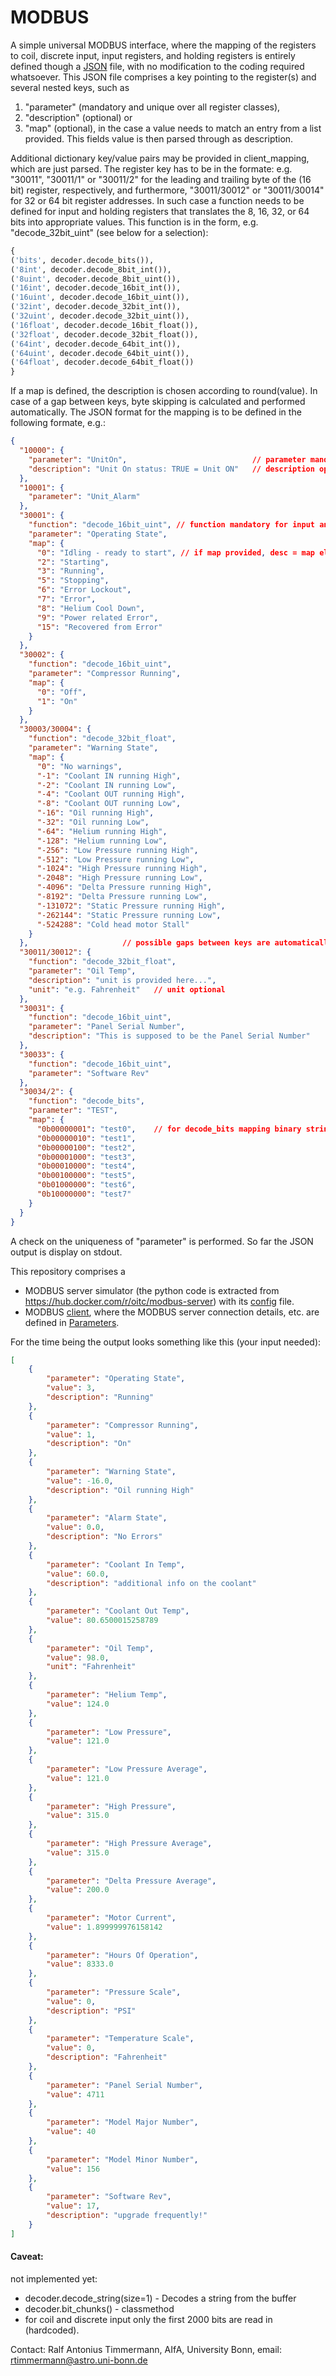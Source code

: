 # MODBUS

A simple universal MODBUS interface, where the mapping of the registers to coil,
discrete input, input registers, and holding registers is entirely defined
though a
[JSON](https://github.com/ccatp/MODBUS/blob/master/src/client_mapping.json)
file, with no modification to the coding required whatsoever. This JSON file
comprises a key pointing to the register(s) and several nested keys, such as

1) "parameter" (mandatory and unique over all register classes), 
2) "description" (optional) or
3) "map" (optional), in the case a value needs to match an entry from a list 
   provided. This fields value is then parsed through as description.

Additional dictionary key/value pairs may be provided in 
client_mapping, which are just parsed. The register key has to be in
the formate: e.g. "30011", "30011/1" or "30011/2" for the leading and trailing 
byte of the (16 bit) register, respectively, and furthermore,
"30011/30012" or "30011/30014" for 32 or 64 bit register addresses. In such case
a function needs to be defined for input and holding registers that 
translates the 8, 16, 32, or 64 bits into appropriate values. This function 
is in the form, e.g. "decode_32bit_uint" (see below for a selection): 

```python
{
('bits', decoder.decode_bits()),
('8int', decoder.decode_8bit_int()),
('8uint', decoder.decode_8bit_uint()),
('16int', decoder.decode_16bit_int()),
('16uint', decoder.decode_16bit_uint()),
('32int', decoder.decode_32bit_int()),
('32uint', decoder.decode_32bit_uint()),
('16float', decoder.decode_16bit_float()),
('32float', decoder.decode_32bit_float()),
('64int', decoder.decode_64bit_int()),
('64uint', decoder.decode_64bit_uint()),
('64float', decoder.decode_64bit_float())
}
```

If a map is defined, the description is chosen according to round(value). In
case of a gap between keys, byte skipping is calculated and performed
automatically. The JSON format for the mapping is to be defined in the following
formate, e.g.:

```JSON
{
  "10000": {
    "parameter": "UnitOn",                            // parameter mandatory
    "description": "Unit On status: TRUE = Unit ON"   // description optional
  },
  "10001": {
    "parameter": "Unit_Alarm"
  }, 
  "30001": {
    "function": "decode_16bit_uint", // function mandatory for input and holding register
    "parameter": "Operating State",
    "map": {
      "0": "Idling ‐ ready to start", // if map provided, desc = map element
      "2": "Starting",
      "3": "Running",
      "5": "Stopping",
      "6": "Error Lockout",
      "7": "Error",
      "8": "Helium Cool Down",
      "9": "Power related Error",
      "15": "Recovered from Error"
    }
  },
  "30002": {
    "function": "decode_16bit_uint",
    "parameter": "Compressor Running",
    "map": {
      "0": "Off",
      "1": "On"
    }
  },
  "30003/30004": {
    "function": "decode_32bit_float",
    "parameter": "Warning State",
    "map": {
      "0": "No warnings",
      "-1": "Coolant IN running High",
      "-2": "Coolant IN running Low",
      "-4": "Coolant OUT running High",
      "-8": "Coolant OUT running Low",
      "-16": "Oil running High",
      "-32": "Oil running Low",
      "-64": "Helium running High",
      "-128": "Helium running Low",
      "-256": "Low Pressure running High",
      "-512": "Low Pressure running Low",
      "-1024": "High Pressure running High",
      "-2048": "High Pressure running Low",
      "-4096": "Delta Pressure running High",
      "-8192": "Delta Pressure running Low",
      "-131072": "Static Pressure running High",
      "-262144": "Static Pressure running Low",
      "-524288": "Cold head motor Stall"
    }
  },                     // possible gaps between keys are automatically skipped
  "30011/30012": {
    "function": "decode_32bit_float",
    "parameter": "Oil Temp",
    "description": "unit is provided here...",
    "unit": "e.g. Fahrenheit"   // unit optional
  },
  "30031": {
    "function": "decode_16bit_uint",
    "parameter": "Panel Serial Number",
    "description": "This is supposed to be the Panel Serial Number"
  },
  "30033": {
    "function": "decode_16bit_uint",
    "parameter": "Software Rev"
  },
  "30034/2": {
    "function": "decode_bits",
    "parameter": "TEST",
    "map": {
      "0b00000001": "test0",    // for decode_bits mapping binary string format 
      "0b00000010": "test1",
      "0b00000100": "test2",
      "0b00001000": "test3",
      "0b00010000": "test4",
      "0b00100000": "test5",
      "0b01000000": "test6",
      "0b10000000": "test7"
    }
  }
}
```

A check on the uniqueness of "parameter" is performed. So far the JSON output 
is display on stdout.

This repository comprises a 
* MODBUS server simulator (the python code is extracted from 
https://hub.docker.com/r/oitc/modbus-server) with its 
[config](https://github.com/ccatp/MODBUS/blob/master/src/modbus_server.json) 
file.
* MODBUS [client](https://github.com/ccatp/MODBUS/blob/master/src/modbus_client.py), 
where the MODBUS server connection details, etc. are defined in
[Parameters](https://github.com/ccatp/MODBUS/blob/master/src/client_config.json).

For the time being the output looks something like this (your input needed): 

```JSON
[
    {
        "parameter": "Operating State",
        "value": 3,
        "description": "Running"
    },
    {
        "parameter": "Compressor Running",
        "value": 1,
        "description": "On"
    },
    {
        "parameter": "Warning State",
        "value": -16.0,
        "description": "Oil running High"
    },
    {
        "parameter": "Alarm State",
        "value": 0.0,
        "description": "No Errors"
    },
    {
        "parameter": "Coolant In Temp",
        "value": 60.0,
        "description": "additional info on the coolant"
    },
    {
        "parameter": "Coolant Out Temp",
        "value": 80.6500015258789
    },
    {
        "parameter": "Oil Temp",
        "value": 98.0,
        "unit": "Fahrenheit"
    },
    {
        "parameter": "Helium Temp",
        "value": 124.0
    },
    {
        "parameter": "Low Pressure",
        "value": 121.0
    },
    {
        "parameter": "Low Pressure Average",
        "value": 121.0
    },
    {
        "parameter": "High Pressure",
        "value": 315.0
    },
    {
        "parameter": "High Pressure Average",
        "value": 315.0
    },
    {
        "parameter": "Delta Pressure Average",
        "value": 200.0
    },
    {
        "parameter": "Motor Current",
        "value": 1.899999976158142
    },
    {
        "parameter": "Hours Of Operation",
        "value": 8333.0
    },
    {
        "parameter": "Pressure Scale",
        "value": 0,
        "description": "PSI"
    },
    {
        "parameter": "Temperature Scale",
        "value": 0,
        "description": "Fahrenheit"
    },
    {
        "parameter": "Panel Serial Number",
        "value": 4711
    },
    {
        "parameter": "Model Major Number",
        "value": 40
    },
    {
        "parameter": "Model Minor Number",
        "value": 156
    },
    {
        "parameter": "Software Rev",
        "value": 17,
        "description": "upgrade frequently!"
    }
]
```

#### Caveat:
not implemented yet:
* decoder.decode_string(size=1) - Decodes a string from the buffer
* decoder.bit_chunks() - classmethod
* for coil and discrete input only the first 2000 bits are read in (hardcoded).

Contact: Ralf Antonius Timmermann, AIfA, University Bonn, email: 
rtimmermann@astro.uni-bonn.de